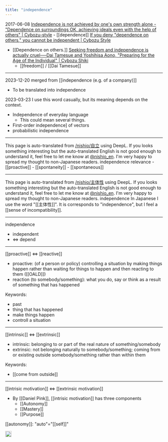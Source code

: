 ```yaml
---
title: "independence"
---
```


2017-06-08
[Independence is not achieved by one's own strength alone - "Dependence on surroundings OK, achieving ideals even with the help of others" | Cybozu-style](https://cybozushiki.cybozu.co.jp/articles/m001192.html)
    - [[dependence]]
[If you deny "dependence on others," you cannot be independent | Cybozu Style](https://cybozushiki.cybozu.co.jp/articles/m001204.html)
- [[Dependence on others.]]
[Seeking freedom and independence is actually cruel──Dai Tamesue and Yoshihisa Aono, "Preparing for the Age of the Individual" | Cybozu Shiki](https://cybozushiki.cybozu.co.jp/articles/m001284.html)
    - [[freedom]]  /  [[Dai Tamesue]]

---
2023-12-20 merged from  [[independence (e.g. of a company)]]
- To be translated into independence

2023-03-23
I use this word casually, but its meaning depends on the context.
- Independence of everyday language
    - This could mean several things.
- First-order independence] of vectors
- probabilistic independence

---
This page is auto-translated from [/nishio/自立](https://scrapbox.io/nishio/自立) using DeepL. If you looks something interesting but the auto-translated English is not good enough to understand it, feel free to let me know at [@nishio_en](https://twitter.com/nishio_en). I'm very happy to spread my thought to non-Japanese readers.
independence
relevance
    - [[proactive]]
    - [[spontaneity]]
        - [[spontaneous]]

---
This page is auto-translated from [/nishio/主体性](https://scrapbox.io/nishio/主体性) using DeepL. If you looks something interesting but the auto-translated English is not good enough to understand it, feel free to let me know at [@nishio_en](https://twitter.com/nishio_en). I'm very happy to spread my thought to non-Japanese readers.
independence
In Japanese I use the word "[[主体性]]". It is corresponds to "independence", but I feel a [[sense of incompatibility]].

---

independence

- independent
- ⇔ depend

---

[[proactive]] ⇔ [[reactive]]

- proactive: (of a person or policy) controlling a situation by making things happen rather than waiting for things to happen and then reacting to them ([[OALD]])
- reaction (to somebody/something): what you do, say or think as a result of something that has happened

Keywords:

- past
- thing that has happened
- make things happen
- controll a situation

---

[[intrinsic]] ⇔ [[extrinsic]]

- intrinsic: belonging to or part of the real nature of something/somebody
- extrinsic: not belonging naturally to somebody/something; coming from or existing outside somebody/something rather than within them

Keywords:

- [[come from outside]]

---

[[intrisic motivation]] ⇔ [[extrinsic motivation]]

- By [[Daniel Pink]], [[intrisic motivation]] has three components
    - [[Autonomy]]
    - [[Mastery]]
    - [[Purpose]]

[[autonomy]]: "auto"="[[self]]"

<img src='https://scrapbox.io/api/pages/nishio-en/en/icon' alt='en.icon' height="19.5"/>